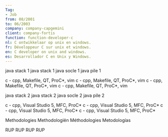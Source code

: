 ```yaml
---
Tag: 
- Job 
from: 08/2001
to: 06/2003
company: company-capgemini
client: company-fortis
function: function-developer-c
nl: C ontwikkelaar op unix en windows.
fr: Développeur C sur unix et windows.
en: C developer on unix and windows.
es: Desarrollador C en Unix y Windows.
---
```


<skillSets>
<skillSet>
<skillName lang="en">java stack 1</skillName>
<skillName lang="nl">java stack 1</skillName>
<skillName lang="fr">java socle 1</skillName>
<skillName lang="es">java pile 1</skillName>

<skill lang="en">c - cpp, Makefile, QT, ProC*, vim</skill>
<skill lang="nl">c - cpp, Makefile, QT, ProC*, vim</skill>
<skill lang="fr">c - cpp, Makefile, QT, ProC*, vim</skill>
<skill lang="es">c - cpp, Makefile, QT, ProC*, vim</skill>
</skillSet>

<skillSet>
<skillName lang="en">java stack 2</skillName>
<skillName lang="nl">java stack 2</skillName>
<skillName lang="fr">java socle 2</skillName>
<skillName lang="es">java pile 2</skillName>

<skill lang="en">c - cpp, Visual Studio 5, MFC, ProC*</skill>
<skill lang="nl">c - cpp, Visual Studio 5, MFC, ProC*</skill>
<skill lang="fr">c - cpp, Visual Studio 5, MFC, ProC*</skill>
<skill lang="es">c - cpp, Visual Studio 5, MFC, ProC*</skill>
</skillSet>

<skillSet>
<skillName lang="en">Methodologies</skillName>
<skillName lang="nl">Methodologiën</skillName>
<skillName lang="fr">Méthodologies</skillName>
<skillName lang="es">Metodologías</skillName>

<skill lang="en">RUP</skill>
<skill lang="nl">RUP</skill>
<skill lang="fr">RUP</skill>
<skill lang="es">RUP</skill>
</skillSet>
</skillSets>
